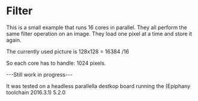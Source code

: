 # Filter

This is a small example that runs 16 cores in parallel. They all perform the same filter operation on an image. They load one pixel at a time and store it again.

The currently used picture is 128x128 = 16384 /16  

So each core has to handle: 1024 pixels. 

---Still work in progress---

It was tested on a headless parallella destkop board running the (Epiphany toolchain 2016.3.1) 5.2.0

